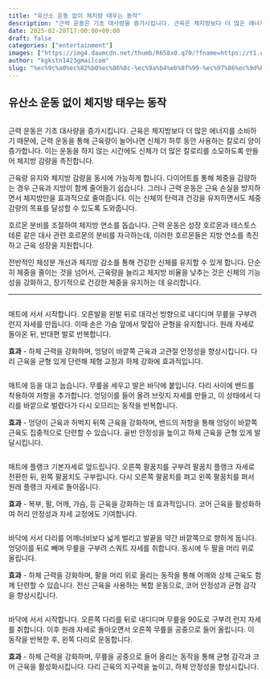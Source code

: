 ```yaml
---
title: "유산소 운동 없이 체지방 태우는 동작"
description: "근력 운동은 기초 대사량을 증가시킵니다. 근육은 체지방보다 더 많은 에너지를 소비하기 때문에, 근력 운동을 통해 근육량이 늘어나면 신체가 하루 동안 사용하는 칼로리 양이 증가합니다. 이는 운동을 하지 않는 시간에도 신체가 더 많은 칼로리를 소모하도록 만들어 체지방 감량"
date: 2025-02-28T17:00:00+09:00
draft: false
categories: ["entertainment"]
images: ["https://img4.daumcdn.net/thumb/R658x0.q70/?fname=https://t1.daumcdn.net/news/202501/09/tenbody/20250109073010317dpoh.jpg", "https://t1.daumcdn.net/news/202501/09/tenbody/20250109073010755oflt.gif", "https://t1.daumcdn.net/news/202501/09/tenbody/20250109073011176hyaa.gif", "https://t1.daumcdn.net/news/202501/09/tenbody/20250109073011656qdqb.gif", "https://t1.daumcdn.net/news/202501/09/tenbody/20250109073012030itoo.gif"]
author: "kgkstn1423gmailcom"
slug: "%ec%9c%a0%ec%82%b0%ec%86%8c-%ec%9a%b4%eb%8f%99-%ec%97%86%ec%9d%b4-%ec%b2%b4%ec%a7%80%eb%b0%a9-%ed%83%9c%ec%9a%b0%eb%8a%94-%eb%8f%99%ec%9e%91"
---
```


<h2 >유산소 운동 없이 체지방 태우는 동작</h2> <figure ><img src="https://img4.daumcdn.net/thumb/R658x0.q70/?fname=https://t1.daumcdn.net/news/202501/09/tenbody/20250109073010317dpoh.jpg" alt=""/></figure> <p>근력 운동은 기초 대사량을 증가시킵니다. 근육은 체지방보다 더 많은 에너지를 소비하기 때문에, 근력 운동을 통해 근육량이 늘어나면 신체가 하루 동안 사용하는 칼로리 양이 증가합니다. 이는 운동을 하지 않는 시간에도 신체가 더 많은 칼로리를 소모하도록 만들어 체지방 감량을 촉진합니다.</p> <p>근육량 유지와 체지방 감량을 동시에 가능하게 합니다. 다이어트를 통해 체중을 감량하는 경우 근육과 지방이 함께 줄어들기 쉽습니다. 그러나 근력 운동은 근육 손실을 방지하면서 체지방만을 효과적으로 줄여줍니다. 이는 신체의 탄력과 건강을 유지하면서도 체중 감량의 목표를 달성할 수 있도록 도와줍니다.</p> <p>호르몬 분비를 조절하여 체지방 연소를 돕습니다. 근력 운동은 성장 호르몬과 테스토스테론 같은 대사 관련 호르몬의 분비를 자극하는데, 이러한 호르몬들은 지방 연소를 촉진하고 근육 성장을 지원합니다.</p> <p>전반적인 체성분 개선과 체지방 감소를 통해 건강한 신체를 유지할 수 있게 합니다. 단순히 체중을 줄이는 것을 넘어서, 근육량을 늘리고 체지방 비율을 낮추는 것은 신체의 기능성을 강화하고, 장기적으로 건강한 체중을 유지하는 데 유리합니다.</p> <hr /> <figure ><img src="https://t1.daumcdn.net/news/202501/09/tenbody/20250109073010755oflt.gif" alt=""/></figure> <p>매트에 서서 시작합니다. 오른발을 왼발 뒤로 대각선 방향으로 내디디며 무릎을 구부려 런지 자세를 만듭니다. 이때 손은 가슴 앞에서 맞잡아 균형을 유지합니다. 원래 자세로 돌아온 뒤, 반대편 발로 반복합니다.</p> <p><strong>효과</strong> - 하체 근력을 강화하며, 엉덩이 바깥쪽 근육과 고관절 안정성을 향상시킵니다. 다리 근육을 균형 있게 단련해 체형 교정과 하체 강화에 효과적입니다.</p> <figure ><img src="https://t1.daumcdn.net/news/202501/09/tenbody/20250109073011176hyaa.gif" alt=""/></figure> <p>매트에 등을 대고 눕습니다. 무릎을 세우고 발은 바닥에 붙입니다. 다리 사이에 밴드를 착용하여 저항을 추가합니다. 엉덩이를 들어 올려 브릿지 자세를 만들고, 이 상태에서 다리를 바깥으로 벌렸다가 다시 오므리는 동작을 반복합니다.</p> <p><strong>효과</strong> - 엉덩이 근육과 허벅지 뒤쪽 근육을 강화하며, 밴드의 저항을 통해 엉덩이 바깥쪽 근육도 집중적으로 단련할 수 있습니다. 골반 안정성을 높이고 하체 근육을 균형 있게 발달시킵니다.</p> <figure ><img src="https://t1.daumcdn.net/news/202501/09/tenbody/20250109073011656qdqb.gif" alt=""/></figure> <p>매트에 플랭크 기본자세로 엎드립니다. 오른쪽 팔꿈치를 구부려 팔꿈치 플랭크 자세로 전환한 뒤, 왼쪽 팔꿈치도 구부립니다. 다시 오른쪽 팔꿈치를 펴고 왼쪽 팔꿈치를 펴서 원래 플랭크 자세로 돌아옵니다.</p> <p><strong>효과</strong> - 복부, 팔, 어깨, 가슴, 등 근육을 강화하는 데 효과적입니다. 코어 근육을 활성화하여 허리 안정성과 자세 교정에도 기여합니다.</p> <figure ><img src="https://t1.daumcdn.net/news/202501/09/tenbody/20250109073012030itoo.gif" alt=""/></figure> <p>바닥에 서서 다리를 어깨너비보다 넓게 벌리고 발끝을 약간 바깥쪽으로 향하게 둡니다. 엉덩이를 뒤로 빼며 무릎을 구부려 스쿼트 자세를 취합니다. 동시에 두 팔을 머리 위로 올립니다.</p> <p><strong>효과</strong> - 하체 근력을 강화하며, 팔을 머리 위로 올리는 동작을 통해 어깨와 상체 근육도 함께 단련할 수 있습니다. 전신 근육을 사용하는 복합 운동으로, 코어 안정성과 균형 감각을 향상시킵니다.</p> <figure ><img src="https://t1.daumcdn.net/news/202501/09/tenbody/20250109073012598gixi.gif" alt=""/></figure> <p>바닥에 서서 시작합니다. 오른쪽 다리를 뒤로 내디디며 무릎을 90도로 구부려 런지 자세를 취합니다. 이후 원래 자세로 돌아오면서 오른쪽 무릎을 공중으로 들어 올립니다. 이 동작을 반복한 후, 왼쪽 다리로 운동합니다.</p> <p><strong>효과</strong> - 하체 근력을 강화하며, 무릎을 공중으로 들어 올리는 동작을 통해 균형 감각과 코어 근육을 활성화시킵니다. 다리 근육의 지구력을 높이고, 하체 안정성을 향상시킵니다.</p>